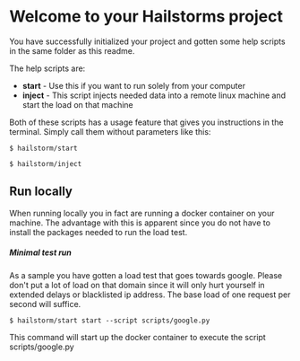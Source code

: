 




# Welcome to your Hailstorms project

You have successfully initialized your project and gotten some help scripts in the same folder as this readme.

The help scripts are:

* __start__ - Use this if you want to run solely from your computer
* __inject__ - This script injects needed data into a remote linux machine and start the load on that machine

Both of these scripts has a usage feature that gives you instructions in the terminal. 
Simply call them without parameters like this:

    $ hailstorm/start
    
    $ hailstorm/inject




## Run locally

When running locally you in fact are running a docker container on your machine.
The advantage with this is apparent since you do not have to install the packages needed to run the load test.

##### Minimal test run

As a sample you have gotten a load test that goes towards google.
Please don't put a lot of load on that domain since it will only hurt yourself in extended delays or blacklisted ip address.
The base load of one request per second will suffice.

    $ hailstorm/start start --script scripts/google.py

This command will start up the docker container to execute the script scripts/google.py



